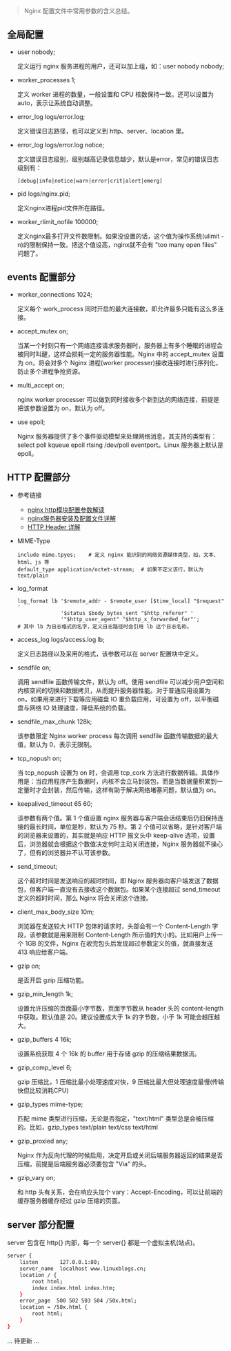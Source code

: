 > Nginx 配置文件中常用参数的含义总结。

## 全局配置

* user nobody;

  定义运行 nginx 服务进程的用户，还可以加上组，如：user nobody nobody;
* worker_processes 1;
  
  定义 worker 进程的数量，一般设置和 CPU 核数保持一致。还可以设置为 auto，表示让系统自动调整。
* error_log logs/error.log;

  定义错误日志路径，也可以定义到 http、server、location 里。
* error_log logs/error.log notice;

  定义错误日志级别，级别越高记录信息越少，默认是error，常见的错误日志级别有：
  ```
  [debug|info|notice|warn|error|crit|alert|emerg]
  ```
* pid logs/nginx.pid;

  定义nginx进程pid文件所在路径。
* worker_rlimit_nofile 100000;

  定义nginx最多打开文件数限制。如果没设置的话，这个值为操作系统(ulimit -n)的限制保持一致。把这个值设高，nginx就不会有 "too many open files" 问题了。


## events 配置部分

* worker_connections 1024;

  定义每个 work_process 同时开启的最大连接数，即允许最多只能有这么多连接。
* accept_mutex on;

  当某一个时刻只有一个网络连接请求服务器时，服务器上有多个睡眠的进程会被同时叫醒，这样会损耗一定的服务器性能。Nginx 中的 accept_mutex 设置为 on，将会对多个 Nginx 进程(worker processer)接收连接时进行序列化，防止多个进程争抢资源。

* multi_accept on;

  nginx worker processer 可以做到同时接收多个新到达的网络连接，前提是把该参数设置为 on，默认为 off。

* use epoll;

  Nginx 服务器提供了多个事件驱动模型来处理网络消息，其支持的类型有：select poll kqueue epoll rtsing /dev/poll eventport。Linux 服务器上默认是 epoll。


## HTTP 配置部分

* 参考链接

  - [nginx http模块配置参数解读](https://segmentfault.com/a/1190000012672431)
  - [nginx服务器安装及配置文件详解](https://segmentfault.com/a/1190000002797601)
  - [HTTP Header 详解](https://kb.cnblogs.com/page/92320/)

* MIME-Type

  ```
  include mime.tpyes;    # 定义 nginx 能识别的网络资源媒体类型，如，文本、html、js 等
  default_type application/octet-stream;  # 如果不定义该行，默认为 text/plain
  ```

* log_format

  ```
  log_format lb '$remote_addr - $remote_user [$time_local] "$request" '
                '$status $body_bytes_sent "$http_referer" '
                '"$http_user_agent" "$http_x_forwarded_for"';
  # 其中 lb 为日志格式的名字，定义日志路径时会引用 lb 这个日志名称。
  ```

* access_log logs/access.log lb;

  定义日志路径以及采用的格式，该参数可以在 server 配置块中定义。

* sendfile on;

  调用 sendfile 函数传输文件，默认为 off。使用 sendfile 可以减少用户空间和内核空间的切换和数据拷贝，从而提升服务器性能。对于普通应用设置为 on，如果用来进行下载等应用磁盘 IO 重负载应用，可设置为 off，以平衡磁盘与网络 IO 处理速度，降低系统的负载。

* sendfile_max_chunk 128k;

  该参数限定 Nginx worker process 每次调用 sendfile 函数传输数据的最大值，默认为 0，表示无限制。

* tcp_nopush on;

  当 tcp_nopush 设置为 on 时，会调用 tcp_cork 方法进行数据传输。具体作用是：当应用程序产生数据时，内核不会立马封装包，而是当数据量积累到一定量时才会封装，然后传输，这样有助于解决网络堵塞问题，默认值为 on。

* keepalived_timeout 65 60;

  该参数有两个值。第 1 个值设置 nginx 服务器与客户端会话结束后仍旧保持连接的最长时间，单位是秒，默认为 75 秒。第 2 个值可以省略，是针对客户端的浏览器来设置的，其实就是响应 HTTP 报文头中 keep-alive 选项，设置后，浏览器就会根据这个数值决定何时主动关闭连接，Nginx 服务器就不操心了，但有的浏览器并不认可该参数。

* send_timeout;

  这个超时时间是发送响应的超时时间，即 Nginx 服务器向客户端发送了数据包，但客户端一直没有去接收这个数据包。如果某个连接超过 send_timeout 定义的超时时间，那么 Nginx 将会关闭这个连接。

* client_max_body_size 10m;

  浏览器在发送较大 HTTP 包体的请求时，头部会有一个 Content-Length 字段，该参数就是用来限制 Content-Length 所示值的大小的。比如用户上传一个 1GB 的文件，Nginx 在收完包头后发现超过参数定义的值，就直接发送 413 响应给客户端。

* gzip on;

  是否开启 gzip 压缩功能。

* gzip_min_length 1k;

  设置允许压缩的页面最小字节数，页面字节数从 header 头的 content-length 中获取。默认值是 20。建议设置成大于 1k 的字节数，小于 1k 可能会越压越大。

* gzip_buffers 4 16k;

  设置系统获取 4 个 16k 的 buffer 用于存储 gzip 的压缩结果数据流。

* gzip_comp_level 6;

  gzip 压缩比，1 压缩比最小处理速度对快，9 压缩比最大但处理速度最慢(传输快但比较消耗CPU)

* gzip_types mime-type;

  匹配 mime 类型进行压缩，无论是否指定，"text/html" 类型总是会被压缩的。比如，gzip_types text/plain text/css text/html

* gzip_proxied any;

  Nginx 作为反向代理的时候启用，决定开启或关闭后端服务器返回的结果是否压缩，前提是后端服务器必须要包含 "Via" 的头。

* gzip_vary on;

  和 http 头有关系，会在响应头加个 vary：Accept-Encoding，可以让前端的缓存服务器缓存经过 gzip 压缩的页面。


## server 部分配置

server 包含在 http{} 内部，每一个 server{} 都是一个虚拟主机(站点)。

```bash
server {
    listen       127.0.0.1:80;
    server_name  localhost www.linuxblogs.cn;
    location / {
        root html;
        index index.html index.htm;
    }
    error_page  500 502 503 504 /50x.html;
    location = /50x.html {
        root html;
    }
}

```

... 待更新 ...